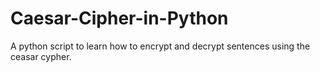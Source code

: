 # Caesar-Cipher-in-Python
A python script to learn how to encrypt and decrypt sentences using the ceasar cypher.
